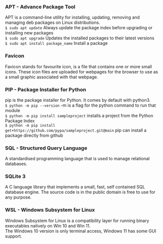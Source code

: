 ### APT  - Advance Package Tool ###

APT is a command-line utility for installing, updating, removing and managing deb packages on Linux distributions.  
`$ sudo apt update` Always update the package index before upgrading or installing new packages  
`$ sudo apt upgrade` Updates the installed packages to their latest versions  
`$ sudo apt install package_name` Install a package  

### Favicon ###

Favicon stands for favourite icon, is a file that contains one or more small icons. These icon files are uploaded for webpages for the browser to use
as a small graphic associated with that webpage.

### PIP - Package Installer for Python ###

pip is the package installer for Python. It comes by default with python3.  
`$ python -m pip --version` -m is a flag for the python command to run that module  
`$ python -m pip install sampleproject` installs a project from the Python Package Index  
`$ python -m pip install get+https://github.com/pypa/sampleproject.git@main` pip can install a package directly from github 

### SQL - Structured Query Language ###

A standardised programming language that is used to manage relational databases.

### SQLite 3

A C language library that implements a small, fast, self contained SQL database engine. The source code is in the public domain is free to use for any purpose.

### WSL - Windows Subsystem for Linux ###

Windows Subsystem for Linux is a compatibility layer for running binary executables natively on Win 10 and Win 11.  
The Windows 10 version is only terminal access, Windows 11 has some GUI support.  
